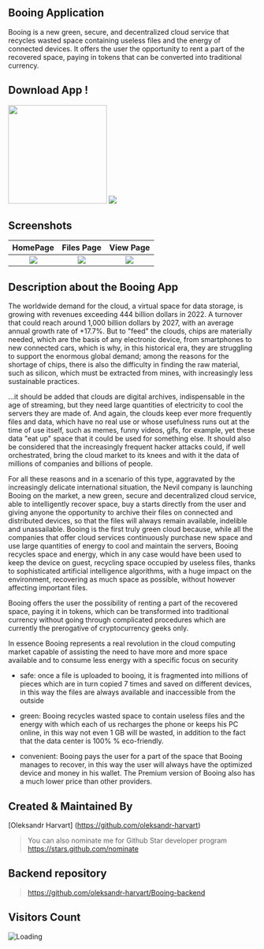 ## Booing Application

Booing is a new green, secure, and decentralized cloud service that recycles wasted space containing useless files and the energy of connected devices. It offers the user the opportunity to rent a part of the recovered space, paying in tokens that can be converted into traditional currency.

## Download App !
<a href="https://play.google.com/store/apps/details?id=com.rr.booingapp"><img src="https://playerzon.com/asset/download.png" width="200"></img></a>
<img src="https://raw.githubusercontent.com/oleksandr-harvart/Booing-frontend/main/screenshots/screenshot1.png"  /> 

## Screenshots

  HomePage                 |   Files Page        |  View Page
:-------------------------:|:-------------------------:|:-------------------------:
![](https://raw.githubusercontent.com/oleksandr-harvart/Booing-frontend/main/screenshots/Home.png)|![](https://raw.githubusercontent.com/oleksandr-harvart/Booing-frontend/main/screenshots/MyFile1.png)|![](https://raw.githubusercontent.com/oleksandr-harvart/Booing-frontend/main/screenshots/MyFile2.png)


## Description about the Booing App

The worldwide demand for the cloud, a virtual space for data storage, is growing with revenues exceeding 444 billion dollars in 2022. A turnover that could reach around 1,000 billion dollars by 2027, with an average annual growth rate of +17.7%. But to "feed" the clouds, chips are materially needed, which are the basis of any electronic device, from smartphones to new connected cars, which is why, in this historical era, they are struggling to support the enormous global demand; among the reasons for the shortage of chips, there is also the difficulty in finding the raw material, such as silicon, which must be extracted from mines, with increasingly less sustainable practices.

...it should be added that clouds are digital archives, indispensable in the age of streaming, but they need large quantities of electricity to cool the servers they are made of. And again, the clouds keep ever more frequently files and data, which have no real use or whose usefulness runs out at the time of use itself, such as memes, funny videos, gifs, for example, yet these data "eat up" space that it could be used for something else. It should also be considered that the increasingly frequent hacker attacks could, if well orchestrated, bring the cloud market to its knees and with it the data of millions of companies and billions of people.

For all these reasons and in a scenario of this type, aggravated by the increasingly delicate international situation, the Nevil company is launching Booing on the market, a new green, secure and decentralized cloud service, able to intelligently recover space, buy a starts directly from the user and giving anyone the opportunity to archive their files on connected and distributed devices, so that the files will always remain available, indelible and unassailable. Booing is the first truly green cloud because, while all the companies that offer cloud services continuously purchase new space and use large quantities of energy to cool and maintain the servers, Booing recycles space and energy, which in any case would have been used to keep the device on guest, recycling space occupied by useless files, thanks to sophisticated artificial intelligence algorithms, with a huge impact on the environment, recovering as much space as possible, without however affecting important files.

Booing offers the user the possibility of renting a part of the recovered space, paying it in tokens, which can be transformed into traditional currency without going through complicated procedures which are currently the prerogative of cryptocurrency geeks only.

In essence Booing represents a real revolution in the cloud computing market capable of assisting the need to have more and more space available and to consume less energy with a specific focus on security

- safe: once a file is uploaded to booing, it is fragmented into millions of pieces which are in turn copied 7 times and saved on different devices, in this way the files are always available and inaccessible from the outside

- green: Booing recycles wasted space to contain useless files and the energy with which each of us recharges the phone or keeps his PC online, in this way not even 1 GB will be wasted, in addition to the fact that the data center is 100% % eco-friendly.

- convenient: Booing pays the user for a part of the space that Booing manages to recover, in this way the user will always have the optimized device and money in his wallet. The Premium version of Booing also has a much lower price than other providers.

## Created & Maintained By

[Oleksandr Harvart] (https://github.com/oleksandr-harvart)


> You can also nominate me for Github Star developer program
> https://stars.github.com/nominate

## Backend repository
> https://github.com/oleksandr-harvart/Booing-backend

## Visitors Count

<img align="left" src = "https://profile-counter.glitch.me/oleksandr-harvart/count.svg" alt ="Loading">
